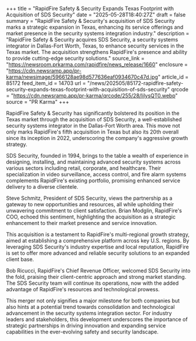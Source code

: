 +++
title = "RapidFire Safety & Security Expands Texas Footprint with Acquisition of SDS Security"
date = "2025-05-28T18:40:27Z"
draft = false
summary = "RapidFire Safety & Security's acquisition of SDS Security marks a strategic expansion in Texas, enhancing its service offerings and market presence in the security systems integration industry."
description = "RapidFire Safety & Security acquires SDS Security, a security systems integrator in Dallas-Fort Worth, Texas, to enhance security services in the Texas market. The acquisition strengthens RapidFire's presence and ability to provide cutting-edge security solutions."
source_link = "https://newsroom.prkarma.com/rapidfire/news_release/1660"
enclosure = "https://cdn.newsramp.app/pr-karma/newsimage/5966128ae98d577636eaf0934670c47d.jpg"
article_id = 85172
feed_item_id = 14703
url = "/news/202505/85172-rapidfire-safety-security-expands-texas-footprint-with-acquisition-of-sds-security"
qrcode = "https://cdn.newsramp.app/pr-karma/qrcode/255/28/lilysQT0.webp"
source = "PR Karma"
+++

<p>RapidFire Safety & Security has significantly bolstered its position in the Texas market through the acquisition of SDS Security, a well-established security systems integrator in the Dallas-Fort Worth area. This move not only marks RapidFire's fifth acquisition in Texas but also its 20th overall since its inception in 2022, underscoring the company's aggressive growth strategy.</p><p>SDS Security, founded in 1994, brings to the table a wealth of experience in designing, installing, and maintaining advanced security systems across various sectors including retail, corporate, and healthcare. Their specialization in video surveillance, access control, and fire alarm systems complements RapidFire's existing portfolio, promising enhanced service delivery to a diverse clientele.</p><p>Steve Schmitz, President of SDS Security, views the partnership as a gateway to new opportunities and resources, all while upholding their unwavering commitment to client satisfaction. Brian Modglin, RapidFire's COO, echoed this sentiment, highlighting the acquisition as a strategic enhancement to their market presence and service innovation.</p><p>This acquisition is a testament to RapidFire's multi-regional growth strategy, aimed at establishing a comprehensive platform across key U.S. regions. By leveraging SDS Security's industry expertise and local reputation, RapidFire is set to offer more advanced and reliable security solutions to an expanded client base.</p><p>Bob Ricucci, RapidFire's Chief Revenue Officer, welcomed SDS Security into the fold, praising their client-centric approach and strong market standing. The SDS Security team will continue its operations, now with the added advantage of RapidFire's resources and technological prowess.</p><p>This merger not only signifies a major milestone for both companies but also hints at a potential trend towards consolidation and technological advancement in the security systems integration sector. For industry leaders and stakeholders, this development underscores the importance of strategic partnerships in driving innovation and expanding service capabilities in the ever-evolving safety and security landscape.</p>